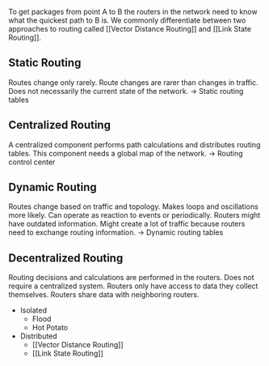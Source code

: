To get packages from point A to B the routers in the network need to know what the quickest path to B is. We commonly differentiate between two approaches to routing called [[Vector Distance Routing]] and [[Link State Routing]]. 

## Static Routing
Routes change only rarely. Route changes are rarer than changes in traffic. Does not necessarily the current state of the network.
-> Static routing tables

## Centralized Routing
A centralized component performs path calculations and distributes routing tables. This component needs a global map of the network.
-> Routing control center

## Dynamic Routing
Routes change based on traffic and topology. Makes loops and oscillations more likely. Can operate as reaction to events or periodically. Routers might have outdated information. Might create a lot of traffic because routers need to exchange routing information.
-> Dynamic routing tables

## Decentralized Routing
Routing decisions and calculations are performed in the routers. Does not require a centralized system. Routers only have access to data they collect themselves. Routers share data with neighboring routers.

- Isolated
	- Flood
	- Hot Potato
- Distributed
	- [[Vector Distance Routing]]
	- [[Link State Routing]]
